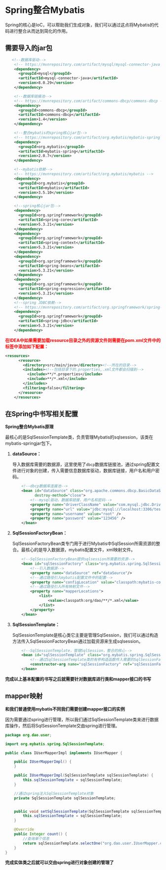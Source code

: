 # Spring整合Mybatis

Spring的核心是IoC，可以帮助我们生成对象，我们可以通过这点将Mybatis的代码进行整合从而达到简化的作用。

## 需要导入的jar包

```xml
   <!--数据库驱动-->
    <!-- https://mvnrepository.com/artifact/mysql/mysql-connector-java -->
    <dependency>
      <groupId>mysql</groupId>
      <artifactId>mysql-connector-java</artifactId>
      <version>8.0.29</version>
    </dependency>

    <!--数据库链接池-->
    <!-- https://mvnrepository.com/artifact/commons-dbcp/commons-dbcp -->
    <dependency>
      <groupId>commons-dbcp</groupId>
      <artifactId>commons-dbcp</artifactId>
      <version>1.4</version>
    </dependency>

    <!--整合mybatis的spring核心jar包-->
    <!-- https://mvnrepository.com/artifact/org.mybatis/mybatis-spring -->
    <dependency>
      <groupId>org.mybatis</groupId>
      <artifactId>mybatis-spring</artifactId>
      <version>2.0.7</version>
    </dependency>

    <!--mybatis依赖-->
    <!-- https://mvnrepository.com/artifact/org.mybatis/mybatis -->
    <dependency>
      <groupId>org.mybatis</groupId>
      <artifactId>mybatis</artifactId>
      <version>3.5.10</version>
    </dependency>

    <!--spring核心jar包-->
    <dependency>
      <groupId>org.springframework</groupId>
      <artifactId>spring-core</artifactId>
      <version>5.3.21</version>
    </dependency>
    <dependency>
      <groupId>org.springframework</groupId>
      <artifactId>spring-context</artifactId>
      <version>5.3.21</version>
    </dependency>
    <dependency>
      <groupId>org.springframework</groupId>
      <artifactId>spring-beans</artifactId>
      <version>5.3.21</version>
    </dependency>
    <dependency>
      <groupId>org.springframework</groupId>
      <artifactId>spring-expression</artifactId>
      <version>5.3.21</version>
    </dependency>
    <!--spring JDBC依赖-->
    <!-- https://mvnrepository.com/artifact/org.springframework/spring-jdbc -->
    <dependency>
      <groupId>org.springframework</groupId>
      <artifactId>spring-jdbc</artifactId>
      <version>5.3.21</version>
    </dependency>
```

<font color="#F00">**在IDEA中如果需要加载resource目录之外的资源文件则需要在pom.xml文件中的<build>标签中添加如下配置：**</font>

```xml
<resources>
      <resource>
        <directory>src/main/java</directory><!--所在的目录-->
        <includes><!--包括目录下的.properties,.xml文件都会扫描到-->
          <include>**/*.properties</include>
          <include>**/*.xml</include>
        </includes>
        <filtering>false</filtering>
      </resource>
    </resources>
```

## 在Spring中书写相关配置

**Spring整合Mybatis原理**

最核心的是SqlSessionTemplate类，负责管理Mybatis的sqlsession，该类在mybatis-springjar包下。

1. **dataSource：**

   导入数据库需要的数据源，这里使用了`dbcp`数据库链接池，通过spring配置文件进行对象的创建，传入需要信息数据库驱动，数据库链接，用户名和用户密码。

   ```xml
       <!--dbcp数据库连接池-->
       <bean id="dataSource" class="org.apache.commons.dbcp.BasicDataSource"
             destroy-method="close">
           <!--mysql驱动，数据库链接，用户名和密码-->
           <property name="driverClassName" value="com.mysql.jdbc.Driver" />
           <property name="url" value="jdbc:mysql://localhost:3306/test?characterEncoding=utf8&amp;useSSL=false&amp;serverTimezone=UTC&amp;rewriteBatchedStatements=true&amp;allowPublicKeyRetrieval=True" />
           <property name="username" value="root" />
           <property name="password" value="123456" />
       </bean>
   ```

2. **SqlSessionFactoryBean：**

   SqlSessionFactoryBean类专门用于进行Mybatis中SqlSession所需资源的整合。最核心的是导入数据源，mybatis配置文件，xml映射文件。

   ```xml
       <!--SqlSessionFactoryBean提供sqlsession所需要的资源-->
       <bean id="sqlSessionFactory" class="org.mybatis.spring.SqlSessionFactoryBean">
           <!--引入数据源-->
           <property name="dataSource" ref="dataSource"/>
           <!--通过路径引入mybatis配置文件中的配置-->
           <property name="configLocation" value="classpath:mybatis-config.xml"/>
           <!--通过路径引入所有映射文件-->
           <property name="mapperLocations">
               <list>
                   <value>classpath:org/dao/**/*.xml</value>
               </list>
           </property>
       </bean>
   ```

   

3. **SqlSessionTemplate：**

   SqlSessionTemplate是核心类它主要是管理SqlSession，我们可以通过构造方法传入SqlSessionFactoryBean通过加载资源来生成sqlsession。

   ```xml
       <!--SqlSessionTemplate，管理SqlSession，整合的核心-->
       <bean id="sqlSessionTemplate" class="org.mybatis.spring.SqlSessionTemplate">
           <!--通过SqlSessionTemplate类的有参构造函数传入需要的SqlSessionFactoryBean对象-->
           <constructor-arg name="sqlSessionFactory" ref="sqlSessionFactory"/>
       </bean>
   ```

**完成以上基本配置的书写之后就需要针对数据库进行类和mapper接口的书写**

## mapper映射

**和我们普通使用mybatis不同我们需要创建mapper接口的实例**

因为需要通过spring进行管理，所以我们通过SqlSessionTemplate类来进行数据库操作，然后将SqlSessionTemplate交由spring进行管理。

```java
package org.dao.user;

import org.mybatis.spring.SqlSessionTemplate;

public class IUserMapperImpl implements IUserMapper {

    public IUserMapperImpl() {
    }

    public IUserMapperImpl(SqlSessionTemplate sqlSessionTemplate) {
        this.sqlSessionTemplate = sqlSessionTemplate;
    }

    //通过spring注入SqlSessionTemplate对象
    private SqlSessionTemplate sqlSessionTemplate;


    public void setSqlSessionTemplate(SqlSessionTemplate sqlSessionTemplate) {
        this.sqlSessionTemplate = sqlSessionTemplate;
    }

    @Override
    public Integer count() {
        //查询单个信息
        return sqlSessionTemplate.selectOne("org.dao.user.IUserMapper.count");
    }
}

```

**完成实体类之后就可以交由spring进行对象创建的管理了**